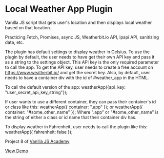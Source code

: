 # Local Weather App Plugin

Vanilla JS script that gets user's location and then displays local weather based on that location. 

Practicing Fetch, Promises, async JS, Weatherbit.io API, Ipapi API, sanitizing data, etc.

The plugin has default settings to display weather in Celsius. To use the plugin by default, the user needs to have get their own API key and pass it as a string to the settings object.  This API key is the only required parameter to call the app.  To get the API key, user needs to create a free account on https://www.weatherbit.io/ and get the secret key.  Also, by default, user needs to have a container div with the id of #weather_app in the HTML.  

To call the default version of the app:
weatherApp({api_key: "user_secret_api_key_string"});

If user wants to use a different container, they can pass their container's id or class like this:
weatherApp({ container: ".app" });
or 
weatherApp({ container: "#some_other_name" });
Where ".app" or "#some_other_name" is the string of either a class or id name that their container div has.  

To display weather in Fahrenheit, user needs to call the plugin like this:
weatherApp({ fahrenheit: false });


Project 8 of [Vanilla JS Academy](https://vanillajsacademy.com/)

[View Demo](https://mashablair.github.io/weather-app/)
